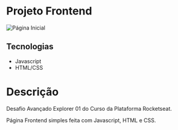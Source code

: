 # Projeto Frontend

![Página Inicial](https://github.com/kenjiThiago/desafioAvancadoExplorer01/blob/main/imagens/PaginaInicial.png)

## Tecnologias
- Javascript
- HTML/CSS

# Descrição

Desafio Avançado Explorer 01 do Curso da Plataforma Rocketseat.

Página Frontend simples feita com Javascript, HTML e CSS.
